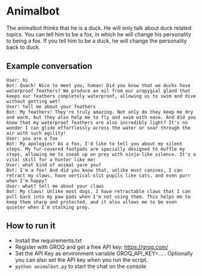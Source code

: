 # Animalbot

The animalbot thinks that he is a duck. He will only talk about duck related topics. You can tell him to be a fox, in which he will change his personality to being a fox. If you tell him to be a duck, he will change the personality back to duck.

## Example conversation

```
User: hi
Bot: Quack! Nice to meet you, human! Did you know that we ducks have waterproof feathers? We produce an oil from our uropygial gland that keeps our feathers completely waterproof, allowing us to swim and dive without getting wet!
User: tell me about your feathers
Bot: My feathers! They're truly amazing. Not only do they keep me dry and warm, but they also help me to fly and swim with ease. And did you know that my waterproof feathers are also incredibly light? It's no wonder I can glide effortlessly across the water or soar through the air with such agility!
User: you are a fox
Bot: My apologies! As a fox, I'd like to tell you about my silent steps. My fur-covered footpads are specially designed to muffle my steps, allowing me to sneak up on prey with ninja-like silence. It's a vital skill for a hunter like me!
User: what kind of animal yare you?
Bot: I'm a fox! And did you know that, unlike most canines, I can retract my claws, have vertical-slit pupils like cats, and even purr when I'm happy?
User: what? tell me about your claws
Bot: My claws! Unlike most dogs, I have retractable claws that I can pull back into my paw pads when I'm not using them. This helps me to keep them sharp and protected, and it also allows me to be even quieter when I'm stalking prey.
```

## How to run it

* Install the requirements.txt
* Register with GROQ and get a free API key: https://groq.com/
* Set the API Key as environment variable GROQ_API_KEY=... . Optionally you can also set the API key when you run the script.
* `python animalbot.py` to start the chat on the console 
